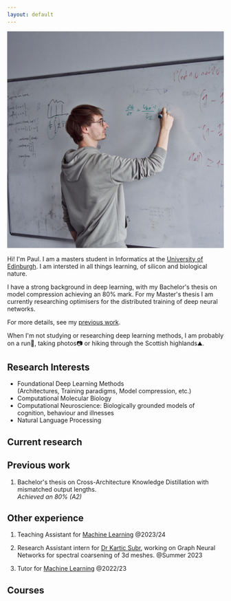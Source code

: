 ```yaml
---
layout: default
---
```


<!-- ## About Me -->

<img class="profile-picture" src="whiteboard.jpeg">

<!-- TODO: quick description -->
Hi! I'm Paul. I am a masters student in Informatics at the [University of Edinburgh](https://www.ed.ac.uk/). I am intersted in all things learning, of silicon and biological nature.

I have a strong background in deep learning, with my Bachelor's thesis on model compression achieving an 80% mark. For my Master's thesis I am currently researching optimisers for the distributed training of deep neural networks.

For more details, see my [previous work](#previous-work).

When I'm not studying or researching deep learning methods, I am probably on a run🏃, taking photos📷 or hiking through the Scottish highlands⛰️.


## Research Interests
<!-- TODO: Links to intersting papers -->
- Foundational Deep Learning Methods  
    (Architectures, Training paradigms, Model compression, etc.)
- Computational Molecular Biology
- Computational Neuroscience: Biologically grounded models of cognition, behaviour and illnesses
- Natural Language Processing


## Current research
<!-- TODO:
- Spectral Coarsening paper
- MAC -->

## Previous work
1. Bachelor's thesis on Cross-Architecture Knowledge Distillation with mismatched output lengths.  
_Achieved an 80% (A2)_  <!-- TODO: Link diss -->

## Other experience
1. Teaching Assistant for [Machine Learning](http://www.drps.ed.ac.uk/23-24/dpt/cxinfr10086.htm) @2023/24

2. Research Assistant intern for [Dr Kartic Subr](https://homepages.inf.ed.ac.uk/ksubr/), working on Graph Neural Networks for spectral coarsening of 3d meshes. @Summer 2023

3. Tutor for [Machine Learning](http://www.drps.ed.ac.uk/23-24/dpt/cxinfr10086.htm) @2022/23


## Courses


<!-- TODO: Tab for photography -->